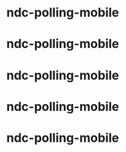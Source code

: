 # ndc-polling-mobile
# ndc-polling-mobile
# ndc-polling-mobile
# ndc-polling-mobile
# ndc-polling-mobile
